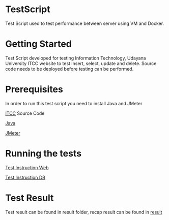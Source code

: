 # TestScript
Test Script used to test performance between server using VM and Docker.

# Getting Started 

Test Script developed for testing Information Technology, Udayana University ITCC website to test insert, select, update and delete. Source code needs to be deployed before testing can be performed.

# Prerequisites 

In order to run this test script you need to install Java and JMeter

[ITCC](https://github.com/pewpewtron/17cc) Source Code

[Java](https://docs.oracle.com/javase/8/docs/technotes/guides/install/install_overview.html)

[JMeter](http://jmeter.apache.org/download_jmeter.cgi)

# Running the tests 
[Test Instruction Web](doc/test_instruction.md)

[Test Instruction DB](doc/test_instructionDB.md)

# Test Result
Test result can be found in result folder, recap result can be found in [result](doc/result.md)